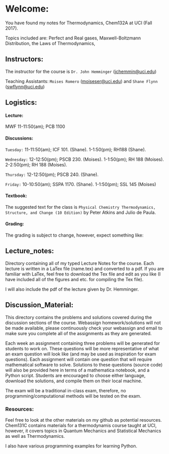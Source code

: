 # Welcome:
You have found my notes for Thermodynamics, Chem132A at UCI (Fall 2017). 

Topics included are: Perfect and Real gases, Maxwell-Boltzmann Distribution, the Laws of Thermodynamics,

## Instructors:
The instructor for the course is `Dr. John Hemminger` (jchemmin@uci.edu)

Teaching Assistants: 
`Moises Romero` (moiseser@uci.edu) and `Shane Flynn` (swflynn@uci.edu)

## Logistics:

#### Lecture:
MWF 11-11:50(am); PCB 1100

#### Discussions:
`Tuesday:` 11-11:50(am); ICF 101. (Shane). 1-1:50(pm); RH188 (Shane).

`Wednesday:` 12-12:50(pm); PSCB 230. (Moises). 1-1:50(pm); RH 188 (Moises). 2-2:50(pm); RH 188 (Moises).

`Thursday:` 12-12:50(pm); PSCB 240. (Shane). 

`Friday:` 10-10:50(am); SSPA 1170. (Shane). 1-1:50(pm); SSL 145 (Moises)

#### Textbook:
The suggested text for the class is `Physical Chemistry Thermodynamics, Structure, and Change (10 Edition)` by Peter Atkins and Julio de Paula. 

#### Grading:
The grading is subject to change, however, expect something like: 


## Lecture_notes:
Directory containing all of my typed Lecture Notes for the course. 
Each lecture is written in a LaTex file (name.tex) and converted to a pdf. 
If you are familiar with LaTex, feel free to download the Tex file and edit as you like (I have included all of the figures and etc. for compiling the Tex file). 

I will also include the pdf of the lecture given by Dr. Hemminger. 

## Discussion_Material:
This directory contains the problems and solutions covered during the discussion sections of the course. 
Webassign homework/solutions will not be made available, please continuously check your webassign and email to make sure you complete all of the assignments as they are generated. 

Each week an assignment containing three problems will be generated for students to work on.
These questions will be more representative of what an exam question will look like (and may be used as inspiration for exam questions). 
Each assignment will contain one question that will require mathematical software to solve. 
Solutions to these questions (source code) will also be provided here in terms of a mathematica notebook, and a Python script. 
Students are encouraged to choose either language, download the solutions, and compile them on their local machine. 

The exam will be a traditional in-class exam, therefore, no programming/computational methods will be tested on the exam. 

### Resources:
Feel free to look at the other materials on my github as potential resources. 
Chem131C contains materials for a thermodynamis course taught at UCI, however, it covers topics in Quantum Mechanics and Statistical Mechanics as well as Thermodynamics. 

I also have various programming examples for learning Python. 
